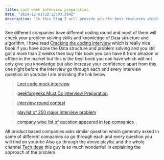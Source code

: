 ```yaml
---
title: Last week interview preparation
date: "2020-12-01T22:12:03.284Z"
description: "In this Blog I will provide you the best resources which will make you ready for the coding interview I think you all want to get placed in product based company so lets get started...!"
---
```


See different companies have different coding round and  most of them will check your problem solving skills and knowledge of Data structure and algorithm, I have read [Cracking the coding interview](https://www.amazon.in/Cracking-the-Coding-Interview/dp/0984782869/ref=pd_lpo_14_t_0/257-1348683-7477109?_encoding=UTF8&pd_rd_i=0984782869&pd_rd_r=a88966b5-e834-47ca-a8bf-0478ec8beb56&pd_rd_w=pAAzj&pd_rd_wg=6kFSB&pf_rd_p=8fa1f3a8-c3ee-4cde-8295-5699918f5887&pf_rd_r=J4E4KVTWHSD2SH01CHMM&psc=1&refRID=J4E4KVTWHSD2SH01CHMM) which is really nice book if you have done the Data structure and problem solving and you still got a more than 2 weeks then buy this book you can have it from amazon or offline in the market but this is the best book you can have which will not only give you knowledge but also increase your confidence apart from this one night before the interview go through each and every interview question on youtube I am providing the link below 
 
>[Leet code mock interview](https://leetcode.com/interview/)

>[geekforgeeks Must Do Interview Preparation](https://practice.geeksforgeeks.org/courses/must-do-interview-prep?vC=1)

>[interview round contest](https://practice.geeksforgeeks.org/batch/coding-round-contests-1)

>[playlist of 250 major interview problem](https://www.youtube.com/watch?v=2C7WrpgnLDw&list=PLEJXowNB4kPxQIN2dCUAnQ_92HIziG4x6)

>[company wise list of question appeared in top companies](https://github.com/twowaits/SDE-Interview-Questions)

All product based companies asks similar question which generally asked in same of different companies so go through each and every question you will find on youtube
Also go through the above playlist and the whole channel [Tech dose](https://www.youtube.com/c/TECHDOSE4u/featured) this guy is so much wonderfull in explaining the approach of the problem


